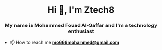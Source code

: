 
<h1 align="center">Hi 👋, I'm Ztech8</h1>
<h3 align="center">My name is Mohammed Fouad Al-Saffar and I'm a technology enthusiast</h3>

- 📫 How to reach me **mo666mohammed@gmail.com**
